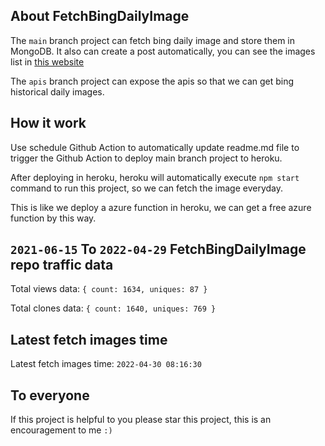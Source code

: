 ## About FetchBingDailyImage

The `main` branch project can fetch bing daily image and store them in MongoDB.
It also can create a post automatically, you can see the images list in [this website](https://oursalbum.netlify.app)

The `apis` branch project can expose the apis so that we can get bing historical daily images.

## How it work

Use schedule Github Action to automatically update readme.md file to trigger the Github Action to deploy main branch project to heroku.

After deploying in heroku, heroku will automatically execute `npm start` command to run this project, so we can fetch the image everyday.

This is like we deploy a azure function in heroku, we can get a free azure function by this way.

## `2021-06-15` To `2022-04-29` FetchBingDailyImage repo traffic data

Total views data: `{ count: 1634, uniques: 87 }`

Total clones data: `{ count: 1640, uniques: 769 }`

## Latest fetch images time

Latest fetch images time: `2022-04-30 08:16:30`

## To everyone

If this project is helpful to you please star this project, this is an encouragement to me `:)`



